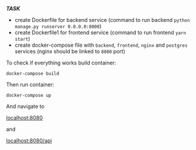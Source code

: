 ***TASK***
- create Dockerfile for backend service (command to run backend `python manage.py runserver 0.0.0.0:8000`)
- create Dockerfile1 for frontend service (command to run frontend `yarn start`)
- create docker-compose file with `backend`, `frontend`, `nginx` and `postgres` services (nginx should be linked to `8080` port)

To check if everything works build container:

`docker-compose build`

Then run container:

`docker-compose up`

And navigate to 

[localhost:8080](http://localhost:8080)

and

[localhost:8080/api](http://localhost:8080/api/)


